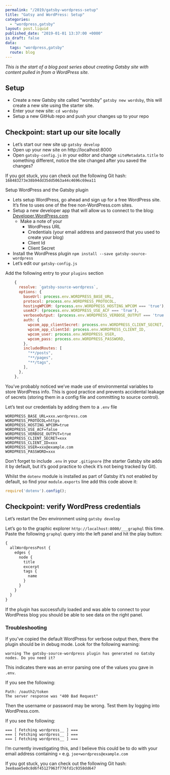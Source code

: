 ```yaml
---
permalink: "/2019/gatsby-wordpress-setup"
title: "Gatsy and WordPress: Setup"
categories:
  - "wordpress,gatsby"
layout: post.liquid
published_date: "2019-01-01 13:37:00 +0000"
is_draft: false
data:
  tags: "wordpress,gatsby"
  route: blog
---
```

_This is the start of a blog post series about creating Gatsby site with content pulled in from a WordPress site._

## Setup

- Create a new Gatsby site called “wordsby” `gatsby new wordsby`, this will create a new site using the starter site.
- Enter your new site: `cd wordsby`
- Setup a new GitHub repo and push your changes up to your repo

## Checkpoint: start up our site locally

- Let’s start our new site up `gatsby develop`
- Open up your new site on http://localhost:8000
- Open `gatsby-config.js` in your editor and change `siteMetadata.title` to something different, notice the site changed after you saved the changes?

If you got stuck, you can check out the following Git hash: `168483273e38b94dd35dd5063a44c4696c69ea11`

Setup WordPress and the Gatsby plugin

- Lets setup WordPress, go ahead and sign up for a free WordPress site. It’s fine to uses one of the free non-WordPress.com sites.
- Setup a new developer app that will allow us to connect to the blog: [Developer.WordPress.com](https://developer.wordpress.com/apps/)
  - Make a note of your
    - WordPress URL
    - Credentials (your email address and password that you used to create your blog)
    - Client Id
    - Client Secret
- Install the WordPress plugin `npm install --save gatsby-source-wordpress`
- Let’s edit our `gatsby-config.js`

Add the following entry to your `plugins` section

```js
    {
      resolve: `gatsby-source-wordpress`,
      options: {
        baseUrl: process.env.WORDPRESS_BASE_URL,
        protocol: process.env.WORDPRESS_PROTOCOL,
        hostingWPCOM: (process.env.WORDPRESS_HOSTING_WPCOM === 'true'),
        useACF: (process.env.WORDPRESS_USE_ACF === 'true'),
        verboseOutput: (process.env.WORDPRESS_VERBOSE_OUTPUT === 'true'),
        auth: {
          wpcom_app_clientSecret: process.env.WORDPRESS_CLIENT_SECRET,
          wpcom_app_clientId: process.env.WORDPRESS_CLIENT_ID,
          wpcom_user: process.env.WORDPRESS_USER,
          wpcom_pass: process.env.WORDPRESS_PASSWORD,
        },
        includedRoutes: [
          "**/posts",
          "**/pages",
          "**/tags",
        ],
      },
    },
```

You’ve probably noticed we’ve made use of environmental variables to store WordPress info. This is good practice and prevents accidental leakage of secrets  (storing them in a config file and committing to source control).

Let’s test our credentials by adding them to a `.env` file

```shell
WORDPRESS_BASE_URL=xxx.wordpress.com
WORDPRESS_PROTOCOL=https
WORDPRESS_HOSTING_WPCOM=true
WORDPRESS_USE_ACF=false
WORDPRESS_VERBOSE_OUTPUT=true
WORDPRESS_CLIENT_SECRET=xxx
WORDPRESS_CLIENT_ID=xxx
WORDPRESS_USER=xxx@example.com
WORDPRESS_PASSWORD=xxx
```

Don’t forget to include  `.env` in your `.gitignore` (the starter Gatsby site adds it by default, but it’s good practice to check it’s not being tracked by Git).

Whilst the `dotenv` module is installed as part of Gatsby it’s not enabled by default, so  find your  `module.exports` line add this  code above  it:

```javascript
require('dotenv').config();
```

## Checkpoint: verify WordPress credentials

Let’s restart the Dev environment using `gatsby develop`

Let’s go to the graphic explorer `http://localhost:8000/___graphql` this time. Paste the following `graphql` query into the left panel and hit the play button:

```graphql
{
  allWordpressPost {
    edges {
      node {
        title
        excerpt
        tags {
          name
        }
      }
    }
  }
}
```

If the plugin has successfully loaded and was able to connect to your WordPress blog you should be able to see data on the right panel.

### Troubleshooting

If you’ve copied the default WordPress for verbose output then, there the plugin should be in debug mode.  Look for the following warning:

`warning The gatsby-source-wordpress plugin has generated no Gatsby nodes. Do you need it?`

This indicates there was an error parsing one of the values you gave in `.env`.

If you see the following:

```text
Path: /oauth2/token
The server response was "400 Bad Request"
```

Then the username or password may be wrong. Test them by logging into WordPress.com.

If you see the following:

```shell
=== [ Fetching wordpress__ ] ===
=== [ Fetching wordpress__ ] ===
=== [ Fetching wordpress__ ] ===
```

I’m currently investigating this, and I believe this could be to do with your email address containing `+` e.g. `joe+wordpress@example.com`

If you got stuck, you can check out the following Git hash: `3ee8aae5e0c8d6f45127963f776fd1c9358dd647`